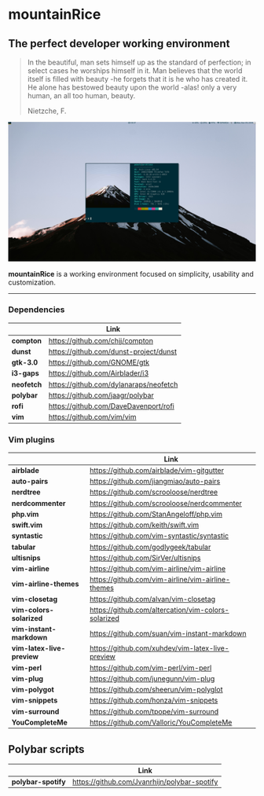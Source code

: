 # mountainRice
## The perfect developer working environment

>In the beautiful, man sets himself up as the standard of perfection; in select cases he worships himself in it. 
>Man believes that the world itself is filled with beauty -he forgets that it is he who has created it. 
>He alone has bestowed beauty upon the world -alas! only a very human, an all too human, beauty.
>
>Nietzche, F.

![Image](.mountainrice/screenshot.png "mountainRice")

**mountainRice** is a working environment focused on simplicity, usability and customization.

---

### Dependencies
| | Link |
--- | ---
**compton** | https://github.com/chjj/compton
**dunst** | https://github.com/dunst-project/dunst
**gtk-3.0** | https://github.com/GNOME/gtk
**i3-gaps** | https://github.com/Airblader/i3
**neofetch** | https://github.com/dylanaraps/neofetch
**polybar** | https://github.com/jaagr/polybar
**rofi** | https://github.com/DaveDavenport/rofi
**vim** | https://github.com/vim/vim

### Vim plugins
| | Link |
--- | ---
**airblade** | https://github.com/airblade/vim-gitgutter
**auto-pairs** | https://github.com/jiangmiao/auto-pairs
**nerdtree** | https://github.com/scrooloose/nerdtree
**nerdcommenter** | https://github.com/scrooloose/nerdcommenter
**php.vim** | https://github.com/StanAngeloff/php.vim
**swift.vim** | https://github.com/keith/swift.vim
**syntastic** | https://github.com/vim-syntastic/syntastic
**tabular** | https://github.com/godlygeek/tabular
**ultisnips** | https://github.com/SirVer/ultisnips
**vim-airline** | https://github.com/vim-airline/vim-airline
**vim-airline-themes** | https://github.com/vim-airline/vim-airline-themes
**vim-closetag** | https://github.com/alvan/vim-closetag
**vim-colors-solarized** | https://github.com/altercation/vim-colors-solarized
**vim-instant-markdown** | https://github.com/suan/vim-instant-markdown
**vim-latex-live-preview** | https://github.com/xuhdev/vim-latex-live-preview
**vim-perl** | https://github.com/vim-perl/vim-perl
**vim-plug** | https://github.com/junegunn/vim-plug
**vim-polygot** | https://github.com/sheerun/vim-polyglot
**vim-snippets** | https://github.com/honza/vim-snippets
**vim-surround** | https://github.com/tpope/vim-surround
**YouCompleteMe** | https://github.com/Valloric/YouCompleteMe

## Polybar scripts
| | Link |
--- | ---
**polybar-spotify** | https://github.com/Jvanrhijn/polybar-spotify
